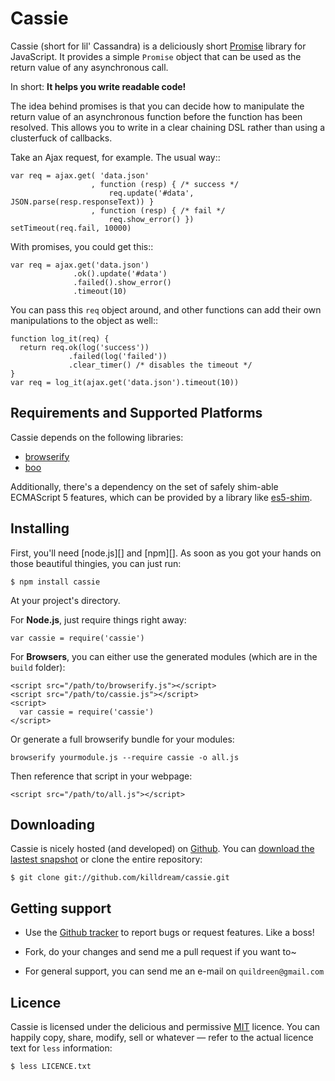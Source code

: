 Cassie
======

Cassie (short for lil' Cassandra) is a deliciously short [Promise][]
library for JavaScript. It provides a simple `Promise` object that can
be used as the return value of any asynchronous call.

In short: **It helps you write readable code!**

The idea behind promises is that you can decide how to manipulate the
return value of an asynchronous function before the function has been
resolved. This allows you to write in a clear chaining DSL rather than
using a clusterfuck of callbacks.

Take an Ajax request, for example. The usual way::

    var req = ajax.get( 'data.json'
                      , function (resp) { /* success */
                          req.update('#data', JSON.parse(resp.responseText)) }
                      , function (resp) { /* fail */
                          req.show_error() })
    setTimeout(req.fail, 10000)

With promises, you could get this::

    var req = ajax.get('data.json')
                  .ok().update('#data')
                  .failed().show_error()
                  .timeout(10)

You can pass this ``req`` object around, and other functions can add
their own manipulations to the object as well::

    function log_it(req) {
      return req.ok(log('success'))
                 .failed(log('failed'))
                 .clear_timer() /* disables the timeout */
    }
    var req = log_it(ajax.get('data.json').timeout(10))

[Promise]: http://en.wikipedia.org/wiki/Futures_and_promises


Requirements and Supported Platforms
------------------------------------

Cassie depends on the following libraries:

 - [browserify][]
 - [boo][]
 
Additionally, there's a dependency on the set of safely shim-able
ECMAScript 5 features, which can be provided by a library like
[es5-shim][].

[browserify]: https://github.com/substack/node-browserify
[boo]: https://github.com/killdream/boo
[es5-shim]: https://github.com/kriskowal/es5-shim


Installing
----------

First, you'll need [node.js][] and [npm][]. As soon as you got your
hands on those beautiful thingies, you can just run:

    $ npm install cassie

At your project's directory.

For **Node.js**, just require things right away:

    var cassie = require('cassie')

For **Browsers**, you can either use the generated modules (which are in
the `build` folder):

    <script src="/path/to/browserify.js"></script>
    <script src="/path/to/cassie.js"></script>
    <script>
      var cassie = require('cassie')
    </script>

Or generate a full browserify bundle for your modules:

    browserify yourmodule.js --require cassie -o all.js

Then reference that script in your webpage:

    <script src="/path/to/all.js"></script>



Downloading
-----------

Cassie is nicely hosted (and developed) on [Github][]. You can
[download the lastest snapshot][snapshot] or clone the entire
repository:

    $ git clone git://github.com/killdream/cassie.git
    
[Github]:   https://github.com/killdream/cassie
[snapshot]: https://github.com/killdream/cassie/zipball/master


Getting support
---------------

- Use the [Github tracker][] to report bugs or request features. Like a
  boss!
  
- Fork, do your changes and send me a pull request if you want to~

- For general support, you can send me an e-mail on `quildreen@gmail.com`

[Github tracker]: https://github.com/killdream/cassie/issues



Licence
-------

Cassie is licensed under the delicious and permissive [MIT][]
licence. You can happily copy, share, modify, sell or whatever — refer
to the actual licence text for `less` information:

    $ less LICENCE.txt
    
[MIT]: https://github.com/killdream/cassie/raw/master/LICENCE.txt
